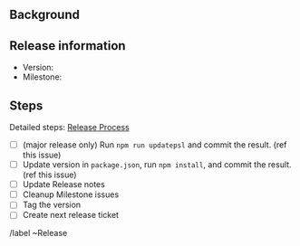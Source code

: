 ## Background
<!-- Only in case of hotfix, otherwise, remove this section -->

## Release information

- Version: <!-- Specify release version -->
- Milestone: <!-- Link to the Milestone -->

## Steps

Detailed steps: [Release Process](https://gitlab.com/eyeo/adblockplus/abc/webext-ad-filtering-solution/-/wikis/Release-process)

- [ ] (major release only) Run `npm run updatepsl` and commit the result. (ref this issue)
- [ ] Update version in `package.json`, run `npm install`, and commit the result. (ref this issue)
- [ ] Update Release notes
- [ ] Cleanup Milestone issues
- [ ] Tag the version
- [ ] Create next release ticket <!-- Remove in case of the Hotfix -->

/label ~Release
